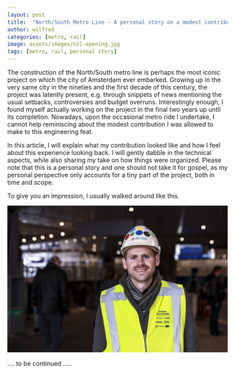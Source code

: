 ```yaml
---
layout: post
title:  "North/South Metro Line - A personal story on a modest contribution"
author: wilfred
categories: [metro, rail]
image: assets/images/nzl-opening.jpg
tags: [metro, rail, personal story]
---
```

The construction of the North/South metro line is perhaps the most iconic project on which the city of Amsterdam ever embarked. Growing up in the very same city in the nineties and the first decade of this century, the project was latently present, e.g. through snippets of news mentioning the usual setbacks, controversies and budget overruns. Interestingly enough, I found myself actually working on the project in the final two years up until its completion. Nowadays, upon the occasional metro ride I undertake, I cannot help reminiscing about the modest contribution I was allowed to make to this engineering feat.

In this article, I will explain what my contribution looked like and how I feel about this experience looking back. I will gently dabble in the technical aspects, while also sharing my take on how things were organized. Please note that this is a personal story and one should not take it for gospel, as my personal perspective only accounts for a tiny part of the project, both in time and scope.

To give you an impression, I usually walked around like this.

![Work attire](assets/images/wilfred-boelhouwer-nzl.jpg)

…. to be continued .....